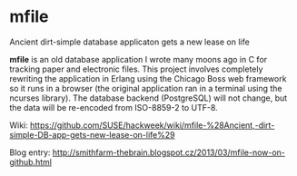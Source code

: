 mfile
=====

Ancient dirt-simple database applicaton gets a new lease on life

<b>mfile</b> is an old database application I wrote many moons ago in
C for tracking paper and electronic files. This project involves
completely rewriting the application in Erlang using the Chicago Boss
web framework so it runs in a browser (the original application ran in
a terminal using the ncurses library). The database backend
(PostgreSQL) will not change, but the data will be re-encoded from
ISO-8859-2 to UTF-8.

Wiki:
https://github.com/SUSE/hackweek/wiki/mfile-%28Ancient,-dirt-simple-DB-app-gets-new-lease-on-life%29

Blog entry:
http://smithfarm-thebrain.blogspot.cz/2013/03/mfile-now-on-github.html
